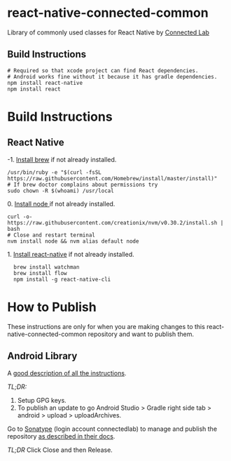 # react-native-connected-common

Library of commonly used classes for React Native by [Connected Lab](http://connectedlab.com/)

## Build Instructions

```
# Required so that xcode project can find React dependencies. 
# Android works fine without it because it has gradle dependencies.
npm install react-native
npm install react
```

# Build Instructions

## React Native

-1\. [Install brew](http://brew.sh/) if not already installed.
```shell
/usr/bin/ruby -e "$(curl -fsSL https://raw.githubusercontent.com/Homebrew/install/master/install)"
# If brew doctor complains about permissions try
sudo chown -R $(whoami) /usr/local
```

0\. [Install node ](https://www.sitepoint.com/quick-tip-installing-react-native/) if not already installed.
```shell
curl -o- https://raw.githubusercontent.com/creationix/nvm/v0.30.2/install.sh | bash
# Close and restart terminal
nvm install node && nvm alias default node
```
1\. [Install react-native](https://www.sitepoint.com/quick-tip-installing-react-native/) if not already installed.
```shell
  brew install watchman
  brew install flow
  npm install -g react-native-cli
```
# How to Publish

These instructions are only for when you are making changes to this react-native-connected-common repository and want to publish them.

## Android Library

A [good description of all the instructions](https://android.jlelse.eu/the-complete-guide-to-creating-an-android-library-46628b7fc879#.cso1a87uy). 

*TL;DR:* 

1. Setup GPG keys.
1. To publish an update to go Android Studio > Gradle right side tab > android > upload > uploadArchives.

Go to [Sonatype](https://oss.sonatype.org/#stagingRepositories) (login account connectedlab) to manage and publish the repository [as described in their docs](http://central.sonatype.org/pages/releasing-the-deployment.html). 

*TL;DR* Click Close and then Release.



